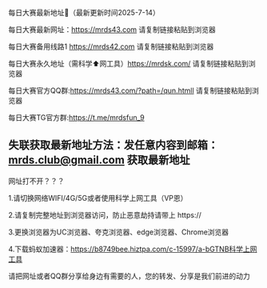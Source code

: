 每日大赛最新地址👋（最新更新时间2025-7-14）

每日大赛最新网址：https://mrds43.com  请复制链接粘贴到浏览器

每日大赛备用线路1 https://mrds42.com  请复制链接粘贴到浏览器

每日大赛永久地址（需科学⬆️网工具）https://mrdsk.com/  请复制链接粘贴到浏览器

每日大赛官方QQ群:https://mrds43.com/?path=/qun.htmll  请复制链接粘贴到浏览器

每日大赛TG官方群:https://t.me/mrdsfun_9

失联获取最新地址方法：发任意内容到邮箱：mrds.club@gmail.com 获取最新地址
----------------------------------------------------------------------------------------------------------------------------
网址打不开？？？

1.请切换网络WIFI/4G/5G或者使用科学上网工具（VP恩）

2.请复制完整地址到浏览器访问，防止恶意劫持请带上 https://

3.更换浏览器为UC浏览器、夸克浏览器、edge浏览器、Chrome浏览器

4.下载蚂蚁加速器：https://b8749bee.hiztpa.com/c-15997/a-bGTNB科学上网工具

请把网址或者QQ群分享给身边有需要的人，您的转发、分享是我们前进的动力

